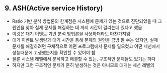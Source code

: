 ## 9. ASH(Active service History)
- Ratio 기반 분석 방법론의 한계점은 시스템에 문제가 있는 것으로 진단되었을 때 그 원인을 찾아 실제 문제를 해결하는 데 까지 시간이 걸리는데 있다고 했음
- 이것은 대기 이벤트 기반 분석 방법론을 사용하더라도 마찬가지임
- 대기 이벤트 발생량과 대기 시간을 통해 문제의 원인을 금방 알 수는 있지만, 실제 문제를 해결하려면 구체적으로 어떤 프로그램에서 문제를 일으켰고 어떤 세션에서 성능때문에 고생했는지를 확인할 수 있어야 함
- 물론 시스템 레벨에서 분석하고 해결할 수 있는, 구조적인 문제들도 있기는 하다
- 하지만 그런 구조적인 문제가 흔히 발생하는 것은 아니므로 대개는 세션 레벨의